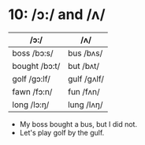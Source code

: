 # 10: /ɔ:/ and /ʌ/

|/ɔ:/|/ʌ/|
|----|---|
|boss /bɔ:s/|bus /bʌs/|
|bought /bɔ:t/|but /bʌt/|
|golf /gɔ:lf/|gulf /gʌlf/|
|fawn /fɔ:n/|fun /fʌn/|
|long /lɔ:ŋ/|lung /lʌŋ/|

- My boss bought a bus, but I did not.
- Let's play golf by the gulf.

